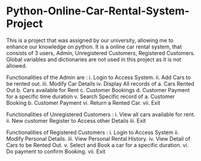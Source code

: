 # Python-Online-Car-Rental-System-Project

This is a project that was assigned by our university, allowing me to enhance our knowledge on python.
It is a online car rental system, that consists of 3 users, Admin, Unregistered Customers, Registered Customers.
Global variables and dictionaries are not used in this project as it is not allowed.

Functionalities of the Admin are : 
i.	Login to Access System.
ii.	Add Cars to be rented out.
iii.	Modify Car Details
iv.	Display All records of
a.	Cars Rented Out
b.	Cars available for Rent
c.	Customer Bookings
d.	Customer Payment for a specific time duration
v.	Search Specific record of
a.	Customer Booking
b.	Customer Payment
vi.	Return a Rented Car.
vii.	Exit 

Functionalities of Unregistered Customers :
i.	View all cars available for rent. 
ii.	New customer Register to Access other Details
iii.	Exit

Functionalities of Registered Customers :
i.	Login to Access System
ii.	Modify Personal Details.
iii.	View Personal Rental History.
iv.	View Detail of Cars to be Rented Out.
v.	Select and Book a car for a specific duration.
vi.	Do payment to confirm Booking. 
vii.	Exit
